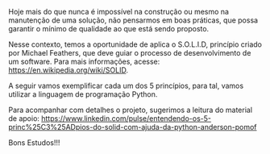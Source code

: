 Hoje mais do que nunca é impossível na construção ou mesmo na manutenção de uma solução, não pensarmos em boas práticas, que possa garantir o mínimo de qualidade ao que está sendo proposto.

Nesse contexto, temos a oportunidade de aplica o S.O.L.I.D, princípio criado por Michael Feathers, que deve guiar o processo de desenvolvimento de um software. Para mais informações, acesse: https://en.wikipedia.org/wiki/SOLID.

A seguir vamos exemplificar cada um dos 5 princípios, para tal, vamos utilizar a linguagem de programação Python.

Para acompanhar com detalhes o projeto, sugerimos a leitura do material de apoio: https://www.linkedin.com/pulse/entendendo-os-5-princ%25C3%25ADpios-do-solid-com-ajuda-da-python-anderson-pomof

Bons Estudos!!!